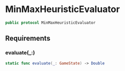 # MinMaxHeuristicEvaluator

``` swift
public protocol MinMaxHeuristicEvaluator 
```

## Requirements

### evaluate(\_:​)

``` swift
static func evaluate(_: GameState) -> Double
```
